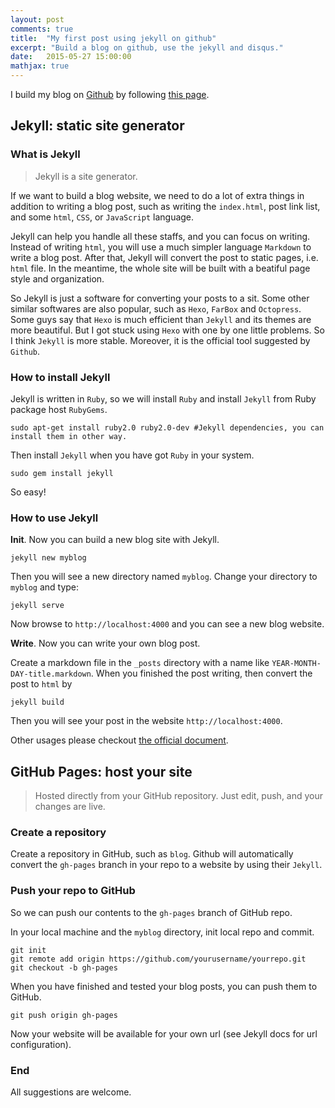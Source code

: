 ```yaml
---
layout: post
comments: true
title:  "My first post using jekyll on github"
excerpt: "Build a blog on github, use the jekyll and disqus."
date:   2015-05-27 15:00:00
mathjax: true
---
```



I build my blog on [Github](https://github.com/zlmzju/blog) by following [this page](https://help.github.com/articles/using-jekyll-with-pages/).

## Jekyll: static site generator

### What is Jekyll
> Jekyll is a site generator.

If we want to build a blog website, we need to do a lot of extra things in addition to
writing a blog post, such as writing the `index.html`, post link list, and some 
`html`, `CSS`, or `JavaScript` language.

Jekyll can help you handle all these staffs, and you can focus on writing. 
Instead of writing `html`, you will use a much simpler language `Markdown` to write a blog post.
After that, Jekyll will convert the post to static pages, i.e. `html` file. 
In the meantime, the whole site will be built with a beatiful page style and organization.

So Jekyll is just a software for converting your posts to a sit. Some other similar softwares are also 
popular, such as `Hexo`, `FarBox` and `Octopress`.
Some guys say that `Hexo` is much efficient than `Jekyll` and its themes are more beautiful.
But I got stuck using `Hexo` with one by one little problems. So I think `Jekyll` is more stable. Moreover, it is
the official tool suggested by `Github`.

### How to install Jekyll
Jekyll is written in `Ruby`, so we will install `Ruby` and install `Jekyll` from Ruby package host `RubyGems`.

```shell
sudo apt-get install ruby2.0 ruby2.0-dev #Jekyll dependencies, you can install them in other way.
```

Then install `Jekyll` when you have got `Ruby` in your system.

```shell
sudo gem install jekyll
```

So easy!

### How to use Jekyll

**Init**. Now you can build a new blog site with Jekyll.

```shell
jekyll new myblog
```

Then you will see a new directory named `myblog`.
Change your directory to `myblog` and type:
```shell
jekyll serve
```

Now browse to `http://localhost:4000` and you can see a new blog website.

**Write**. Now you can write your own blog post.

Create a markdown file in the `_posts` directory with a name like `YEAR-MONTH-DAY-title.markdown`.
When you finished the post writing, then convert the post to `html` by

```shell
jekyll build
```

Then you will see your post in the website `http://localhost:4000`.

Other usages please checkout [the official document](http://jekyllrb.com/docs/home/).


## GitHub Pages: host your site
>Hosted directly from your GitHub repository. Just edit, push, and your changes are live.

### Create a repository
Create a repository in GitHub, such as `blog`.
Github will automatically convert the `gh-pages` branch in your repo to a website by using their `Jekyll`.

### Push your repo to GitHub
So we can push our contents to the `gh-pages` branch of GitHub repo.

In your local machine and the `myblog` directory, init local repo and commit.

```shell
git init
git remote add origin https://github.com/yourusername/yourrepo.git
git checkout -b gh-pages
```
When you have finished and tested your blog posts, you can push them to GitHub.

```shell
git push origin gh-pages
```

Now your website will be available for your own url (see Jekyll docs for url configuration).

### End
All suggestions are welcome.



